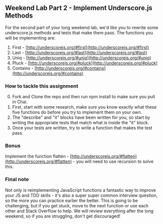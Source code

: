 ## Weekend Lab Part 2 - Implement Underscore.js Methods

For the second part of your long weekend lab, we'd like you to rewrite some underscore.js methods and tests that make them pass. The functions you will be implementing are:

1. First -  [http://underscorejs.org/#first](http://underscorejs.org/#first)
2. Last - [http://underscorejs.org/#last](http://underscorejs.org/#last)
3. Uniq - [http://underscorejs.org/#uniq](http://underscorejs.org/#uniq)
4. Pluck - [http://underscorejs.org/#pluck](http://underscorejs.org/#pluck)
4. Contains - [http://underscorejs.org/#contains](http://underscorejs.org/#contains)

### How to tackle this assignment

0. Fork and Clone the repo and then run npm install to make sure you pull in Chai.
1. First, start with some research, make sure you know exactly what these five functions do before you try to implement them on your own.
2. The "describe" and "it" blocks have been written for you, so start by writing the appropriate tests that match what is inside the "it" block.
3. Once your tests are written, try to write a function that makes the test pass.

### Bonus

Implement the function flatten  - [http://underscorejs.org/#flatten](http://underscorejs.org/#flatten) - you will need to use recursion to solve this.

### Final note

Not only is reimplementing JavaScript functions a fantastic way to improve your JS and TDD skills - it's also a super super common interview question, so the more you can practice earlier the better. This is going to be challenging, but if you get stuck, move to the next function or use each other and Stack Overflow to help. We will review everything after the long weekend, so if you are struggling, don't get discouraged!
